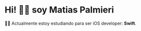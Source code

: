 # Hi! 👋🏼 soy Matias Palmieri

💪🏼 Actualmente estoy estudiando para ser iOS developer: **Swift**.

<!---
matiasPalmieri/matiasPalmieri is a ✨ special ✨ repository because its `README.md` (this file) appears on your GitHub profile.
You can click the Preview link to take a look at your changes.
--->
